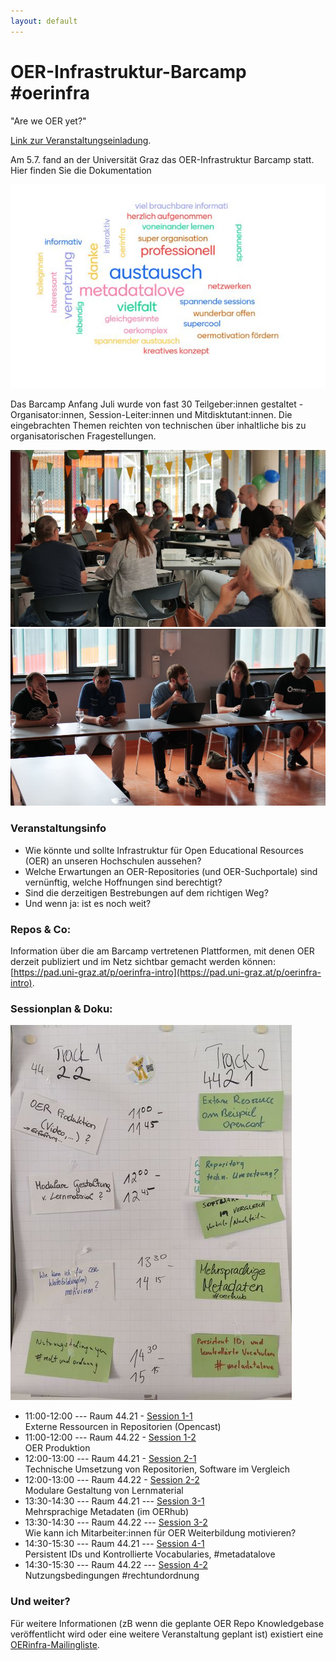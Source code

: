 ```yaml
---
layout: default
---
```

# OER-Infrastruktur-Barcamp #oerinfra
"Are we OER yet?"

[Link zur Veranstaltungseinladung](./invite.html).

Am 5.7. fand an der Universität Graz das OER-Infrastruktur Barcamp statt. Hier finden Sie die Dokumentation

![OER-Infrastruktur-Barcamp-Tagcloud](images/tagcloud.jpg)

Das Barcamp Anfang Juli wurde von fast 30 Teilgeber:innen gestaltet -  Organisator:innen, Session-Leiter:innen und Mitdisktutant:innen. Die eingebrachten Themen reichten von technischen über inhaltliche bis zu organisatorischen Fragestellungen. 

![OER-Infrastruktur-Foto1](images/P1002398.JPG)
![OER-Infrastruktur-Foto2](images/oer1002449.JPG)

### Veranstaltungsinfo
* Wie könnte und sollte Infrastruktur für Open Educational Resources (OER) an unseren Hochschulen aussehen?
* Welche Erwartungen an OER-Repositories (und OER-Suchportale) sind vernünftig, welche Hoffnungen sind berechtigt?
* Sind die derzeitigen Bestrebungen auf dem richtigen Weg?
* Und wenn ja: ist es noch weit?

### Repos & Co: 
Information über die am Barcamp vertretenen Plattformen, mit denen OER derzeit publiziert und im Netz sichtbar gemacht werden können: 
[https://pad.uni-graz.at/p/oerinfra-intro](https://pad.uni-graz.at/p/oerinfra-intro).

### Sessionplan & Doku: 
![OER-Infrastruktur-Barcamp-Sessionplan](images/sessionlist.jpg)

* 11:00-12:00 --- Raum 44.21 - [Session 1-1](./assets/oerinfra1-1.html)   
Externe Ressourcen in Repositorien (Opencast)
* 11:00-12:00 --- Raum 44.22 - [Session 1-2](./assets/oerinfra1-2.html)  
OER Produktion
* 12:00-13:00 --- Raum 44.21 - [Session 2-1](./assets/oerinfra2-1.html)  
Technische Umsetzung von Repositorien, Software im Vergleich
* 12:00-13:00 --- Raum 44.22 - [Session 2-2](./assets/oerinfra2-2.html)  
Modulare Gestaltung von Lernmaterial 
* 13:30-14:30 --- Raum 44.21 --- [Session 3-1](./assets/oerinfra3-1.html)  
Mehrsprachige Metadaten (im OERhub) 
* 13:30-14:30 --- Raum 44.22 --- [Session 3-2](./assets/oerinfra3-2.html)  
Wie kann ich Mitarbeiter:innen für OER Weiterbildung motivieren? 
* 14:30-15:30 --- Raum 44.21 --- [Session 4-1](./assets/oerinfra4-1.html)  
Persistent IDs und Kontrollierte Vocabularies, #metadatalove
* 14:30-15:30 --- Raum 44.22 --- [Session 4-2](./assets/oerinfra4-2.html)  
Nutzungsbedingungen #rechtundordnung 

### Und weiter? 
Für weitere Informationen (zB wenn die geplante OER Repo Knowledgebase veröffentlicht wird oder eine weitere Veranstaltung geplant ist) existiert eine [OERinfra-Mailingliste](mailto:oer@uibk.ac.at).
